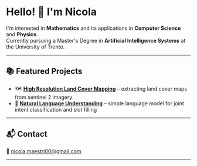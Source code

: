 # Hello! 👋 I'm Nicola

I'm interested in **Mathematics** and its applications in **Computer Science** and **Physics**.  
Currently pursuing a Master's Degree in **Artificial Intelligence Systems** at the University of Trento.

---

## 📚 Featured Projects

- 🗺️ **[High Resolution Land Cover Mapping](link)** – extracting land cover maps from sentinel 2 imagery
- 💬 **[Natural Language Understanding](https://github.com/NicolaMaestri00/Natural-Language-Understanding)** – simple language model for joint intent classification and slot filling

---

## 📬 Contact

📧 nicola.maestri00@gmail.com

---

